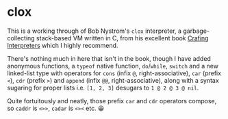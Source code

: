 # clox

This is a working through of Bob Nystrom's `clox` interpreter, a garbage-collecting stack-based VM written in C,
from his excellent book [Crafing Interpreters](http://craftinginterpreters.com/) which I highly recommend.

There's nothing much in here that isn't in the book, though I have added anonymous functions, a `typeof` native function,
`do`/`while`, `switch` and a new linked-list type with operators for `cons` (infix `@`, right-associative),
`car` (prefix `<`), `cdr` (prefix `>`) and `append` (infix `@@`, right-associative),
along with a syntax sugaring for proper lists i.e. `[1, 2, 3]` desugars to `1 @ 2 @ 3 @ nil`.

Quite fortuitously and neatly, those prefix `car` and `cdr` operators compose, so `caddr` is `<>>`, `cadar` is `<><` etc. :grinning:

